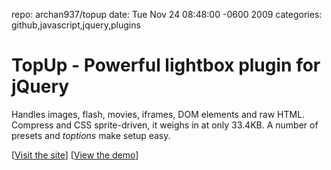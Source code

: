 repo: archan937/topup
date: Tue Nov 24 08:48:00 -0600 2009
categories: github,javascript,jquery,plugins

#  TopUp - Powerful lightbox plugin for jQuery

Handles images, flash, movies, iframes, DOM elements and raw HTML. Compress and CSS sprite-driven, it weighs in at only 33.4KB. A number of presets and _toptions_ make setup easy.

[[Visit the site](http://gettopup.com/)] [[View the demo](http://gettopup.com/demo)]
